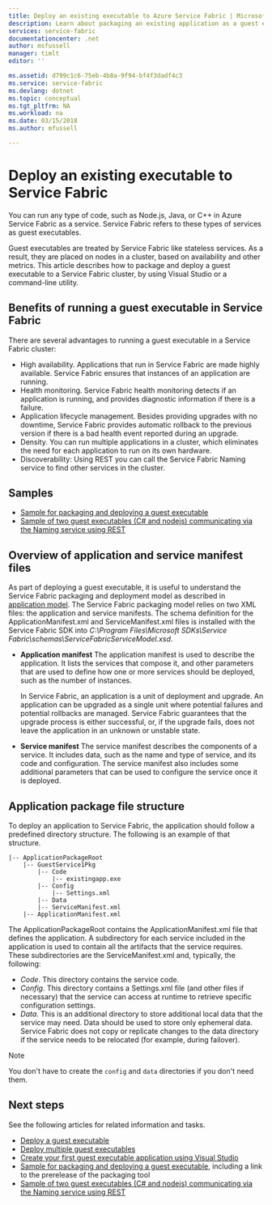 ```yaml
---
title: Deploy an existing executable to Azure Service Fabric | Microsoft Docs
description: Learn about packaging an existing application as a guest executable, so it can be deployed to a Service Fabric cluster.
services: service-fabric
documentationcenter: .net
author: msfussell
manager: timlt
editor: ''

ms.assetid: d799c1c6-75eb-4b8a-9f94-bf4f3dadf4c3
ms.service: service-fabric
ms.devlang: dotnet
ms.topic: conceptual
ms.tgt_pltfrm: NA
ms.workload: na
ms.date: 03/15/2018
ms.author: mfussell

---
```

# Deploy an existing executable to Service Fabric
You can run any type of code, such as Node.js, Java, or C++ in Azure Service Fabric as a service. Service Fabric refers to these types of services as guest executables.

Guest executables are treated by Service Fabric like stateless services. As a result, they are placed on nodes in a cluster, based on availability and other metrics. This article describes how to package and deploy a guest executable to a Service Fabric cluster, by using Visual Studio or a command-line utility.

## Benefits of running a guest executable in Service Fabric
There are several advantages to running a guest executable in a Service Fabric cluster:

* High availability. Applications that run in Service Fabric are made highly available. Service Fabric ensures that instances of an application are running.
* Health monitoring. Service Fabric health monitoring detects if an application is running, and provides diagnostic information if there is a failure.   
* Application lifecycle management. Besides providing upgrades with no downtime, Service Fabric provides automatic rollback to the previous version if there is a bad health event reported during an upgrade.    
* Density. You can run multiple applications in a cluster, which eliminates the need for each application to run on its own hardware.
* Discoverability: Using REST you can call the Service Fabric Naming service to find other services in the cluster. 

## Samples
* [Sample for packaging and deploying a guest executable](https://github.com/Azure-Samples/service-fabric-dotnet-getting-started)
* [Sample of two guest executables (C# and nodejs) communicating via the Naming service using REST](https://github.com/Azure-Samples/service-fabric-dotnet-containers)

## Overview of application and service manifest files
As part of deploying a guest executable, it is useful to understand the Service Fabric packaging and deployment model as described in [application model](service-fabric-application-model.md). The Service Fabric packaging model relies on two XML files: the application and service manifests. The schema definition for the ApplicationManifest.xml and ServiceManifest.xml files is installed with the Service Fabric SDK into *C:\Program Files\Microsoft SDKs\Service Fabric\schemas\ServiceFabricServiceModel.xsd*.

* **Application manifest**
  The application manifest is used to describe the application. It lists the services that compose it, and other parameters that are used to define how one or more services should be deployed, such as the number of instances.

  In Service Fabric, an application is a unit of deployment and upgrade. An application can be upgraded as a single unit where potential failures and potential rollbacks are managed. Service Fabric guarantees that the upgrade process is either successful, or, if the upgrade fails, does not leave the application in an unknown or unstable state.
* **Service manifest**
  The service manifest describes the components of a service. It includes data, such as the name and type of service, and its code and configuration. The service manifest also includes some additional parameters that can be used to configure the service once it is deployed.

## Application package file structure
To deploy an application to Service Fabric, the application should follow a predefined directory structure. The following is an example of that structure.

```
|-- ApplicationPackageRoot
    |-- GuestService1Pkg
        |-- Code
            |-- existingapp.exe
        |-- Config
            |-- Settings.xml
        |-- Data
        |-- ServiceManifest.xml
    |-- ApplicationManifest.xml
```

The ApplicationPackageRoot contains the ApplicationManifest.xml file that defines the application. A subdirectory for each service included in the application is used to contain all the artifacts that the service requires. These subdirectories are the ServiceManifest.xml and, typically, the following:

* *Code*. This directory contains the service code.
* *Config*. This directory contains a Settings.xml file (and other files if necessary) that the service can access at runtime to retrieve specific configuration settings.
* *Data*. This is an additional directory to store additional local data that the service may need. Data should be used to store only ephemeral data. Service Fabric does not copy or replicate changes to the data directory if the service needs to be relocated (for example, during failover).

> [!NOTE]
> You don't have to create the `config` and `data` directories if you don't need them.
>
>

## Next steps
See the following articles for related information and tasks.
* [Deploy a guest executable](service-fabric-deploy-existing-app.md)
* [Deploy multiple guest executables](service-fabric-deploy-multiple-apps.md)
* [Create your first guest executable application using Visual Studio](quickstart-guest-app.md)
* [Sample for packaging and deploying a guest executable](https://github.com/Azure-Samples/service-fabric-dotnet-getting-started), including a link to the prerelease of the packaging tool
* [Sample of two guest executables (C# and nodejs) communicating via the Naming service using REST](https://github.com/Azure-Samples/service-fabric-containers)

